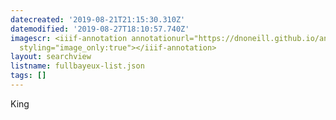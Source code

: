 ```yaml
---
datecreated: '2019-08-21T21:15:30.310Z'
datemodified: '2019-08-27T18:10:57.740Z'
imagescr: <iiif-annotation annotationurl="https://dnoneill.github.io/annotate/annotations/9aqr8bnp2hxvlo2oqmwp.json"
  styling="image_only:true"></iiif-annotation>
layout: searchview
listname: fullbayeux-list.json
tags: []
---
```

King